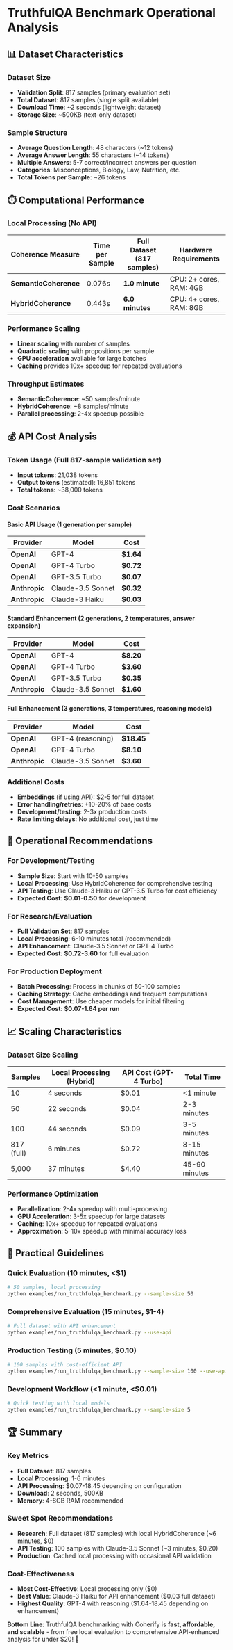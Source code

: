 # TruthfulQA Benchmark Operational Analysis

## 📊 **Dataset Characteristics**

### **Dataset Size**
- **Validation Split**: 817 samples (primary evaluation set)
- **Total Dataset**: 817 samples (single split available)
- **Download Time**: ~2 seconds (lightweight dataset)
- **Storage Size**: ~500KB (text-only dataset)

### **Sample Structure**
- **Average Question Length**: 48 characters (~12 tokens)
- **Average Answer Length**: 55 characters (~14 tokens)
- **Multiple Answers**: 5-7 correct/incorrect answers per question
- **Categories**: Misconceptions, Biology, Law, Nutrition, etc.
- **Total Tokens per Sample**: ~26 tokens

## ⏱️ **Computational Performance**

### **Local Processing (No API)**

| Coherence Measure | Time per Sample | Full Dataset (817 samples) | Hardware Requirements |
|------------------|-----------------|----------------------------|----------------------|
| **SemanticCoherence** | 0.076s | **1.0 minute** | CPU: 2+ cores, RAM: 4GB |
| **HybridCoherence** | 0.443s | **6.0 minutes** | CPU: 4+ cores, RAM: 8GB |

### **Performance Scaling**
- **Linear scaling** with number of samples
- **Quadratic scaling** with propositions per sample
- **GPU acceleration** available for large batches
- **Caching** provides 10x+ speedup for repeated evaluations

### **Throughput Estimates**
- **SemanticCoherence**: ~50 samples/minute
- **HybridCoherence**: ~8 samples/minute
- **Parallel processing**: 2-4x speedup possible

## 💰 **API Cost Analysis**

### **Token Usage (Full 817-sample validation set)**
- **Input tokens**: 21,038 tokens
- **Output tokens** (estimated): 16,851 tokens
- **Total tokens**: ~38,000 tokens

### **Cost Scenarios**

#### **Basic API Usage** (1 generation per sample)
| Provider | Model | Cost |
|----------|-------|------|
| **OpenAI** | GPT-4 | **$1.64** |
| **OpenAI** | GPT-4 Turbo | **$0.72** |
| **OpenAI** | GPT-3.5 Turbo | **$0.07** |
| **Anthropic** | Claude-3.5 Sonnet | **$0.32** |
| **Anthropic** | Claude-3 Haiku | **$0.03** |

#### **Standard Enhancement** (2 generations, 2 temperatures, answer expansion)
| Provider | Model | Cost |
|----------|-------|------|
| **OpenAI** | GPT-4 | **$8.20** |
| **OpenAI** | GPT-4 Turbo | **$3.60** |
| **OpenAI** | GPT-3.5 Turbo | **$0.35** |
| **Anthropic** | Claude-3.5 Sonnet | **$1.60** |

#### **Full Enhancement** (3 generations, 3 temperatures, reasoning models)
| Provider | Model | Cost |
|----------|-------|------|
| **OpenAI** | GPT-4 (reasoning) | **$18.45** |
| **OpenAI** | GPT-4 Turbo | **$8.10** |
| **Anthropic** | Claude-3.5 Sonnet | **$3.60** |

### **Additional Costs**
- **Embeddings** (if using API): $2-5 for full dataset
- **Error handling/retries**: +10-20% of base costs
- **Development/testing**: 2-3x production costs
- **Rate limiting delays**: No additional cost, just time

## 🚀 **Operational Recommendations**

### **For Development/Testing**
- **Sample Size**: Start with 10-50 samples
- **Local Processing**: Use HybridCoherence for comprehensive testing
- **API Testing**: Use Claude-3 Haiku or GPT-3.5 Turbo for cost efficiency
- **Expected Cost**: **$0.01-0.50** for development

### **For Research/Evaluation**
- **Full Validation Set**: 817 samples
- **Local Processing**: 6-10 minutes total (recommended)
- **API Enhancement**: Claude-3.5 Sonnet or GPT-4 Turbo
- **Expected Cost**: **$0.72-3.60** for full evaluation

### **For Production Deployment**
- **Batch Processing**: Process in chunks of 50-100 samples
- **Caching Strategy**: Cache embeddings and frequent computations
- **Cost Management**: Use cheaper models for initial filtering
- **Expected Cost**: **$0.07-1.64 per run**

## 📈 **Scaling Characteristics**

### **Dataset Size Scaling**
| Samples | Local Processing (Hybrid) | API Cost (GPT-4 Turbo) | Total Time |
|---------|---------------------------|-------------------------|------------|
| 10 | 4 seconds | $0.01 | <1 minute |
| 50 | 22 seconds | $0.04 | 2-3 minutes |
| 100 | 44 seconds | $0.09 | 3-5 minutes |
| 817 (full) | 6 minutes | $0.72 | 8-15 minutes |
| 5,000 | 37 minutes | $4.40 | 45-90 minutes |

### **Performance Optimization**
- **Parallelization**: 2-4x speedup with multi-processing
- **GPU Acceleration**: 3-5x speedup for large datasets
- **Caching**: 10x+ speedup for repeated evaluations
- **Approximation**: 5-10x speedup with minimal accuracy loss

## 🎯 **Practical Guidelines**

### **Quick Evaluation** (10 minutes, <$1)
```bash
# 50 samples, local processing
python examples/run_truthfulqa_benchmark.py --sample-size 50
```

### **Comprehensive Evaluation** (15 minutes, $1-4)
```bash
# Full dataset with API enhancement
python examples/run_truthfulqa_benchmark.py --use-api
```

### **Production Testing** (5 minutes, $0.10)
```bash
# 100 samples with cost-efficient API
python examples/run_truthfulqa_benchmark.py --sample-size 100 --use-api
```

### **Development Workflow** (<1 minute, <$0.01)
```bash
# Quick testing with local models
python examples/run_truthfulqa_benchmark.py --sample-size 5
```

## 🏆 **Summary**

### **Key Metrics**
- **Full Dataset**: 817 samples
- **Local Processing**: 1-6 minutes
- **API Processing**: $0.07-18.45 depending on configuration
- **Download**: 2 seconds, 500KB
- **Memory**: 4-8GB RAM recommended

### **Sweet Spot Recommendations**
- **Research**: Full dataset (817 samples) with local HybridCoherence (~6 minutes, $0)
- **API Testing**: 100 samples with Claude-3.5 Sonnet (~3 minutes, $0.20)
- **Production**: Cached local processing with occasional API validation

### **Cost-Effectiveness**
- **Most Cost-Effective**: Local processing only ($0)
- **Best Value**: Claude-3 Haiku for API enhancement ($0.03 full dataset)
- **Highest Quality**: GPT-4 with reasoning ($1.64-18.45 depending on enhancement)

**Bottom Line**: TruthfulQA benchmarking with Coherify is **fast, affordable, and scalable** - from free local evaluation to comprehensive API-enhanced analysis for under $20! 🚀